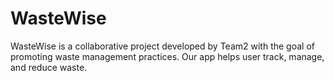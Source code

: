 # WasteWise
WasteWise is a collaborative project developed by Team2 with the goal of promoting waste management practices. Our app helps user track, manage, and reduce waste.
